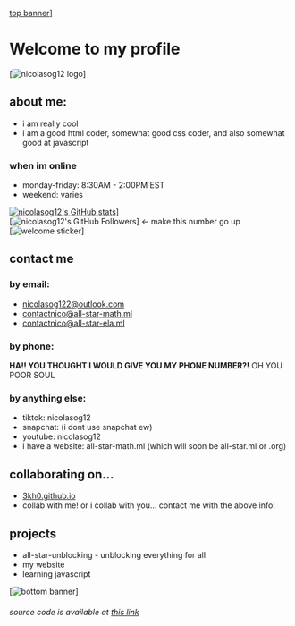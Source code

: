 [top banner](https://storage.googleapis.com/pai-images/1bc7536867e54d8f8c3142e5b2dacfd0.png)]
# Welcome to my profile

[![nicolasog12 logo](https://i.ibb.co/PGQfWsk/Screenshot-2022-10-11-8-52-52-AM-removebg-preview-1.png)]

## about me:
- i am really cool
- i am a good html coder, somewhat good css coder, and also somewhat good at javascript
### when im online
- monday-friday: 8:30AM - 2:00PM EST
- weekend: varies

[![nicolasog12's GitHub stats](https://github-readme-stats.vercel.app/api?username=nicolasog12)](https://github.com/anuraghazra/github-readme-stats)]
<br />
[![nicolasog12's GitHub Followers](https://img.shields.io/github/followers/nicolasog12?style=plastic)] <- make this number go up   
[![welcome sticker](https://img.shields.io/badge/nicolasog12-welcome%20to%20my%20profile-informational)]

## contact me
### by email:
- nicolasog122@outlook.com
- contactnico@all-star-math.ml
- contactnico@all-star-ela.ml
### by phone:
**HA!! YOU THOUGHT I WOULD GIVE YOU MY PHONE NUMBER?!** OH YOU POOR SOUL
### by anything else:
- tiktok: nicolasog12
- snapchat: (i dont use snapchat ew)
- youtube: nicolasog12
- i have a website: all-star-math.ml (which will soon be all-star.ml or .org)

## collaborating on...
- [3kh0.github.io](https://github.com/3kh0/3kh0.github.io)
- collab with me! or i collab with you... contact me with the above info!

## projects
- all-star-unblocking - unblocking everything for all
- my website
- learning javascript


[![bottom banner](https://storage.googleapis.com/pai-images/cd6f1e3d99e24bc4a6b8298ea104fa22.png)]

###### source code is available at [this link](https://nicolasog12.github.io/nicolasog12/README.md)

